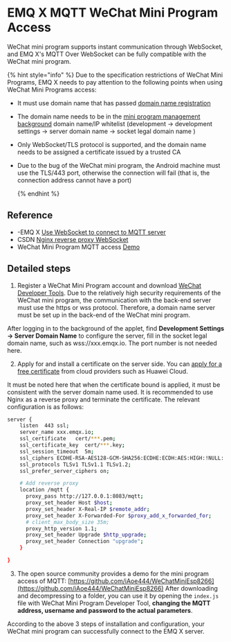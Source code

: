 # EMQ X MQTT WeChat Mini Program Access


WeChat mini program supports instant communication through WebSocket, and EMQ X's MQTT Over WebSocket can be fully compatible with the WeChat mini program.

{% hint style="info" %}
Due to the specification restrictions of WeChat Mini Programs, EMQ X needs to pay attention to the following points when using WeChat Mini Programs access:

- It must use domain name that has passed [domain name registration](https://baike.baidu.com/item/%E5%9F%9F%E5%90%8D%E5%A4%87%E6%A1%88)

- The domain name needs to be in the [mini program management background](https://mp.weixin.qq.com/wxamp/devprofile/get_profile) domain name/IP whitelist (development -> development settings -> server domain name -> socket legal domain name )

- Only WebSocket/TLS protocol is supported, and the domain name needs to be assigned a certificate issued by a trusted CA

- Due to the bug of the WeChat mini program, the Android machine must use the TLS/443 port, otherwise the connection will fail (that is, the connection address cannot have a port)

  {% endhint %}

## Reference

- -EMQ X [Use WebSocket to connect to MQTT server](https://www.emqx.io/cn/blog/connect-to-mqtt-broker-with-websocket)
- CSDN [Nginx reverse proxy WebSocket](https://www.xncoding.com/2018/03/12/fullstack/nginx-websocket.html)
- WeChat Mini Program MQTT access [Demo](https://github.com/iAoe444/WeChatMiniEsp8266)


## Detailed steps

1. Register a WeChat Mini Program account and download [WeChat Developer Tools](https://developers.weixin.qq.com/miniprogram/dev/devtools/download.html). Due to the relatively high security requirements of the WeChat mini program, the communication with the back-end server must use the https or wss protocol. Therefore, a domain name server must be set up in the back-end of the WeChat mini program.

After logging in to the background of the applet, find **Development Settings -> Server Domain Name** to configure the server, fill in the socket legal domain name, such as wss://xxx.emqx.io.  The port number is not needed here.

2. Apply for and install a certificate on the server side. You can [apply for a free certificate](https://www.huaweicloud.com/product/scm.html) from  cloud providers such as Huawei Cloud.

It must be noted here that when the certificate bound is applied, it must be consistent with the server domain name used. It is recommended to use Nginx as a reverse proxy and terminate the certificate. The relevant configuration is as follows:

```bash
server {
    listen  443 ssl;        
    server_name xxx.emqx.io; 
    ssl_certificate   cert/***.pem;
    ssl_certificate_key  cert/***.key;
    ssl_session_timeout  5m;      
    ssl_ciphers ECDHE-RSA-AES128-GCM-SHA256:ECDHE:ECDH:AES:HIGH:!NULL:!aNULL:!MD5:!ADH:!RC4;
    ssl_protocols TLSv1 TLSv1.1 TLSv1.2;
    ssl_prefer_server_ciphers on;

    # Add reverse proxy
    location /mqtt {
      proxy_pass http://127.0.0.1:8083/mqtt;
      proxy_set_header Host $host;
      proxy_set_header X-Real-IP $remote_addr;
      proxy_set_header X-Forwarded-For $proxy_add_x_forwarded_for;
      # client_max_body_size 35m;
      proxy_http_version 1.1;
      proxy_set_header Upgrade $http_upgrade;
      proxy_set_header Connection "upgrade";    
    }

}
```

3. The open source community provides a demo for the mini program access of MQTT: [https://github.com/iAoe444/WeChatMiniEsp8266](https://github.com/iAoe444/WeChatMiniEsp8266) After downloading and decompressing to a folder, you can use it  by opening the `index.js` file with WeChat Mini Program Developer Tool, **changing the MQTT address, username and password to the actual parameters**.

According to the above 3 steps of installation and configuration, your WeChat mini program can successfully connect to the EMQ X server.


